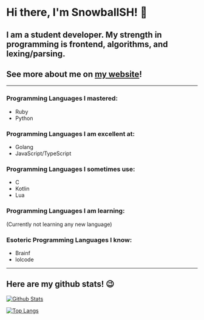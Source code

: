 # Hi there, I'm SnowballSH! 👋

## I am a student developer. My strength in programming is frontend, algorithms, and lexing/parsing.
## See more about me on [my website](http://snowballsh.me/)!

---

### Programming Languages I mastered:
- Ruby
- Python

### Programming Languages I am excellent at:
- Golang
- JavaScript/TypeScript

### Programming Languages I sometimes use:
- C
- Kotlin
- Lua

### Programming Languages I am learning:
(Currently not learning any new language)

### Esoteric Programming Languages I know:
- Brainf
- lolcode

---

## Here are my github stats! 😉
[![Github Stats](https://github-readme-stats.vercel.app/api?username=SnowballSH&show_icons=true&theme=buefy)](https://github.com/SnowballSH/)

[![Top Langs](https://github-readme-stats.vercel.app/api/top-langs/?username=SnowballSH&show_icons=true&theme=buefy&layout=compact&langs_count=8&hide=C)](https://github.com/SnowballSH/)
